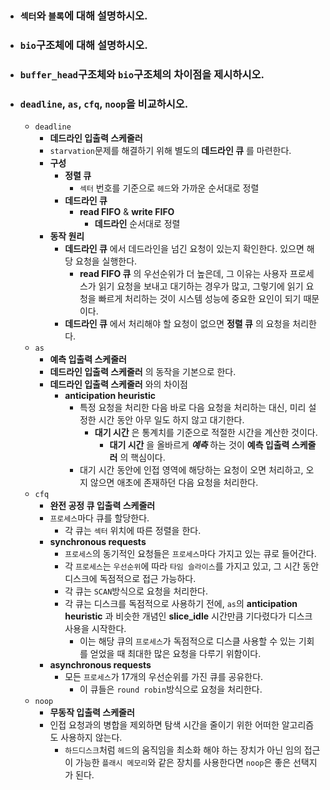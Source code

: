 - ### `섹터`와 `블록`에 대해 설명하시오.

- ### `bio`구조체에 대해 설명하시오.

- ### `buffer_head`구조체와 `bio`구조체의 차이점을 제시하시오.

- ### `deadline`, `as`, `cfq`, `noop`을 비교하시오.
    - `deadline`
        - __데드라인 입출력 스케줄러__
        - `starvation`문제를 해결하기 위해 별도의 __데드라인 큐__ 를 마련한다.
        - __구성__
            - __정렬 큐__
                - `섹터` 번호를 기준으로 `헤드`와 가까운 순서대로 정렬
            - __데드라인 큐__
                - __read FIFO__ & __write FIFO__
                    - __데드라인__ 순서대로 정렬
        - __동작 원리__
            - __데드라인 큐__ 에서 데드라인을 넘긴 요청이 있는지 확인한다. 있으면 해당 요청을 실행한다.
                - __read FIFO 큐__ 의 우선순위가 더 높은데, 그 이유는 사용자 프로세스가 읽기 요청을 보내고 대기하는 경우가 많고, 그렇기에 읽기 요청을 빠르게 처리하는 것이 시스템 성능에 중요한 요인이 되기 때문이다.
            - __데드라인 큐__ 에서 처리해야 할 요청이 없으면 __정렬 큐__ 의 요청을 처리한다.
    - `as`
        - __예측 입출력 스케줄러__
        - __데드라인 입출력 스케줄러__ 의 동작을 기본으로 한다.
        - __데드라인 입출력 스케줄러__ 와의 차이점
            - __anticipation heuristic__
                - 특정 요청을 처리한 다음 바로 다음 요청을 처리하는 대신, 미리 설정한 시간 동안 아무 일도 하지 않고 대기한다.
                    - __대기 시간__ 은 통계치를 기준으로 적절한 시간을 계산한 것이다.
                        - __대기 시간__ 을 올바르게 __*예측*__ 하는 것이 __예측 입출력 스케줄러__ 의 핵심이다.
                - 대기 시간 동안에 인접 영역에 해당하는 요청이 오면 처리하고, 오지 않으면 애초에 존재하던 다음 요청을 처리한다.
    - `cfq`
        - __완전 공정 큐 입출력 스케줄러__
        - `프로세스`마다 큐를 할당한다.
            - 각 큐는 `섹터` 위치에 따른 정렬을 한다.
        - __synchronous requests__
            - `프로세스`의 동기적인 요청들은 `프로세스`마다 가지고 있는 큐로 들어간다.
            - 각 `프로세스`는 `우선순위`에 따라 `타임 슬라이스`를 가지고 있고, 그 시간 동안 디스크에 독점적으로 접근 가능하다.
            - 각 큐는 `SCAN`방식으로 요청을 처리한다.
            - 각 큐는 디스크를 독점적으로 사용하기 전에, `as`의 __anticipation heuristic__ 과 비슷한 개념인 __slice_idle__ 시간만큼 기다렸다가 디스크 사용을 시작한다.
                - 이는 해당 큐의 `프로세스`가 독점적으로 디스클 사용할 수 있는 기회를 얻었을 때 최대한 많은 요청을 다루기 위함이다.
        - __asynchronous requests__
            - 모든 `프로세스`가 17개의 우선순위를 가진 큐를 공유한다.
                - 이 큐들은 `round robin`방식으로 요청을 처리한다.
    - `noop`
        - __무동작 입출력 스케줄러__
        - 인접 요청과의 병합을 제외하면 탐색 시간을 줄이기 위한 어떠한 알고리즘도 사용하지 않는다.
            - `하드디스크`처럼 `헤드`의 움직임을 최소화 해야 하는 장치가 아닌 임의 접근이 가능한 `플래시 메모리`와 같은 장치를 사용한다면 `noop`은 좋은 선택지가 된다.